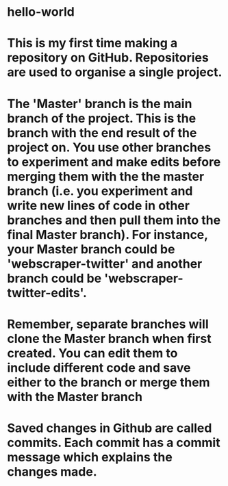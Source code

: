 # hello-world
# This is my first time making a repository on GitHub. Repositories are used to organise a single project.

# The 'Master' branch is the main branch of the project. This is the branch with the end result of the project on. You use other branches to experiment and make edits before merging them with the the master branch (i.e. you experiment and write new lines of code in other branches and then pull them into the final Master branch). For instance, your Master branch could be 'webscraper-twitter' and another branch could be 'webscraper-twitter-edits'.

# Remember, separate branches will clone the Master branch when first created. You can edit them to include different code and save either to the branch or merge them with the Master branch

# Saved changes in Github are called commits. Each commit has a commit message which explains the changes made. 
